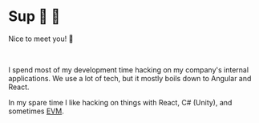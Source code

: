 # Sup 🤘 🦆 

Nice to meet you!&nbsp;👋 &nbsp;

<br/>

I spend most of my development time hacking on my company's internal applications. We use a lot of tech, but it mostly boils down to Angular and React.

In my spare time I like hacking on things with React, C# (Unity), and sometimes [EVM](https://ethereum.org/en/developers/docs/evm/).

<br/>
